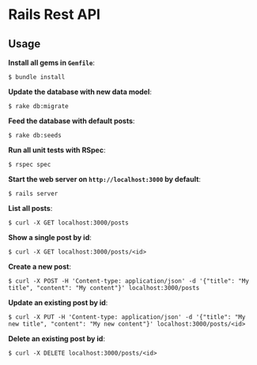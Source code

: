 # Rails Rest API

## Usage

**Install all gems in `Gemfile`**:

```console
$ bundle install
```

**Update the database with new data model**:

```console
$ rake db:migrate
```

**Feed the database with default posts**:

```console
$ rake db:seeds
```

**Run all unit tests with RSpec**:

```console
$ rspec spec
```

**Start the web server on `http://localhost:3000` by default**:

```console
$ rails server
```

**List all posts**:

```console
$ curl -X GET localhost:3000/posts
```
  
**Show a single post by id**:

```console
$ curl -X GET localhost:3000/posts/<id>
```
  
**Create a new post**:

```console
$ curl -X POST -H 'Content-type: application/json' -d '{"title": "My title", "content": "My content"}' localhost:3000/posts
```

**Update an existing post by id**:

```console
$ curl -X PUT -H 'Content-type: application/json' -d '{"title": "My new title", "content": "My new content"}' localhost:3000/posts/<id>
```
  
**Delete an existing post by id**:

```console
$ curl -X DELETE localhost:3000/posts/<id>
```
